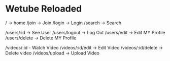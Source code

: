 # Wetube Reloaded


/ -> home
/join -> Join
/login -> Login
/search -> Search


/users/:id -> See User
/users/logout -> Log Out
/users/edit -> Edit MY Profile
/users/delete -> Delete MY Profile


/videos/:id - Watch Video
/videos/:id/edit -> Edit Video
/videos/:id/delete -> Delete video
/videos/upload -> Upload Video



